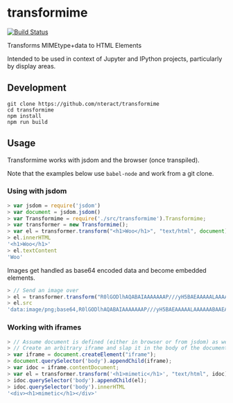 # transformime

[![Build Status](https://travis-ci.org/nteract/transformime.svg)](https://travis-ci.org/nteract/transformime)

Transforms MIMEtype+data to HTML Elements

Intended to be used in context of Jupyter and IPython projects, particularly by display areas.

## Development

```
git clone https://github.com/nteract/transformime
cd transformime
npm install
npm run build
```

## Usage

Transformime works with jsdom and the browser (once transpiled).

Note that the examples below use `babel-node` and work from a git clone.

### Using with jsdom

```javascript
> var jsdom = require('jsdom')
> var document = jsdom.jsdom()
> var Transformime = require('./src/transformime').Transformime;
> var transformer = new Transformime();
> var el = transformer.transform("<h1>Woo</h1>", "text/html", document)
> el.innerHTML
'<h1>Woo</h1>'
> el.textContent
'Woo'
```

Images get handled as base64 encoded data and become embedded elements.

```javascript
> // Send an image over
> el = transformer.transform("R0lGODlhAQABAIAAAAAAAP///yH5BAEAAAAALAAAAAABAAEAAAIBRAA7", "image/png", document)
> el.src
'data:image/png;base64,R0lGODlhAQABAIAAAAAAAP///yH5BAEAAAAALAAAAAABAAEAAAIBRAA7'
```

### Working with iframes

```javascript
> // Assume document is defined (either in browser or from jsdom) as well as transformer
> // Create an arbitrary iframe and slap it in the body of the document
> var iframe = document.createElement("iframe");
> document.querySelector('body').appendChild(iframe);
> var idoc = iframe.contentDocument;
> var el = transformer.transform('<h1>mimetic</h1>', "text/html", idoc);
> idoc.querySelector('body').appendChild(el);
> idoc.querySelector('body').innerHTML
'<div><h1>mimetic</h1></div>'
```

